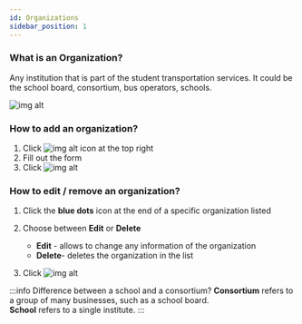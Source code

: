 ```yaml
---
id: Organizations
sidebar_position: 1
---
```


### What is an Organization?

Any institution that is part of the student transportation services. It could be the school board, consortium, bus operators, schools.

![img alt](/img/organizations.png)

### How to add an organization?

1. Click  ![img alt](/img/add-btn.png) icon at the top right
2. Fill out the form
3. Click ![img alt](/img/save-btn.png)

### How to edit / remove an organization?

1. Click the **blue dots** icon at the end of a specific organization listed
2. Choose between **Edit** or **Delete** 
    - **Edit** - allows to change any information of the organization
    - **Delete**- deletes the organization in the list

3. Click ![img alt](/img/save-btn.png)

:::info Difference between a school and a consortium? 
**Consortium** refers to a group of many businesses, such as a school board. <br /> 
**School** refers to a single institute. 
:::
